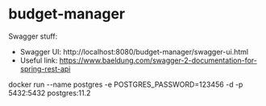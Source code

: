 # budget-manager

Swagger stuff:
* Swagger UI: http://localhost:8080/budget-manager/swagger-ui.html
* Useful link: https://www.baeldung.com/swagger-2-documentation-for-spring-rest-api

docker run --name postgres -e POSTGRES_PASSWORD=123456 -d -p 5432:5432 postgres:11.2

